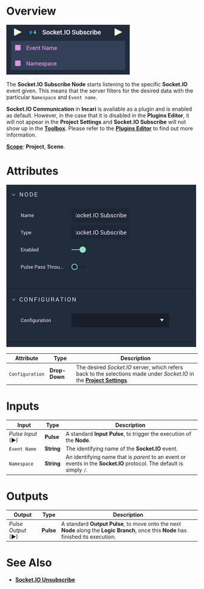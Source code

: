 # Overview

![The Socket.IO Subscribe Node.](../../../.gitbook/assets/socketiosubscribenodereal.png)

The **Socket.IO Subscribe Node** starts listening to the specific **Socket.IO** event given. This means that the server filters for the desired data with the particular `Namespace` and `Event name`.

**Socket.IO Communication** in **Incari** is available as a plugin and is enabled as default. However, in the case that it is disabled in the **Plugins Editor**, it will not appear in the **Project Settings** and **Socket.IO Subscribe** will not show up in the [**Toolbox**](../../overview.md). Please refer to the [**Plugins Editor**](../../../modules/plugins/communication/socketiomanager.md) to find out more information.

[**Scope**](../overview.md#scopes): **Project**, **Scene**.

# Attributes

![The Socket.IO Subscribe Node Attributes.](../../../.gitbook/assets/socketiosubscribeattsreal.png)

|Attribute|Type|Description|
|---|---|---|
|`Configuration`|**Drop-Down**|The desired _Socket.IO_ server, which refers back to the selections made under *Socket.IO* in the [**Project Settings**](../../../modules/project-settings/socketio.md).| 

# Inputs

|Input|Type|Description|
|---|---|---|
|*Pulse Input* (►)|**Pulse**|A standard **Input Pulse**, to trigger the execution of the **Node**.|
|`Event Name`|**String**|The identifying name of the **Socket.IO** event.|
|`Namespace`|**String**| An identifying name that is *parent* to an event or events in the **Socket.IO** protocol. The default is simply `/`.|

# Outputs

|Output|Type|Description|
|---|---|---|
|*Pulse Output* (►)|**Pulse**|A standard **Output Pulse**, to move onto the next **Node** along the **Logic Branch**, once this **Node** has finished its execution.|

# See Also

* [**Socket.IO Unsubscribe**](socketiounsubscribe.md)


